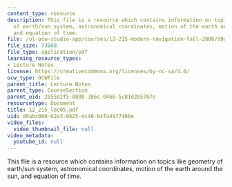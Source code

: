```yaml
---
content_type: resource
description: This file is a resource which contains information on topics like geometry
  of earth/sun system, astronomical coordinates, motion of the earth around the sun,
  and equation of time.
file: /ol-ocw-studio-app/courses/12-215-modern-navigation-fall-2006/d0abc060b2e30625ec40b4fa497746be_12_215_lec05.pdf
file_size: 73668
file_type: application/pdf
learning_resource_types:
- Lecture Notes
license: https://creativecommons.org/licenses/by-nc-sa/4.0/
ocw_type: OCWFile
parent_title: Lecture Notes
parent_type: CourseSection
parent_uid: 2b55d2f5-0800-386c-0466-5c81d2b5787e
resourcetype: Document
title: 12_215_lec05.pdf
uid: d0abc060-b2e3-0625-ec40-b4fa497746be
video_files:
  video_thumbnail_file: null
video_metadata:
  youtube_id: null
---
```

This file is a resource which contains information on topics like geometry of earth/sun system, astronomical coordinates, motion of the earth around the sun, and equation of time.